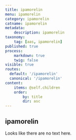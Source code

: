 ```yaml
---
title: ipamorelin
menu: ipamorelin
category: ipamorelin
catname: ipamorelin
metadata:
    description: ipamorelin
taxonomy:
    tag: [aas, ipamorelin]
published: true
process:
    markdown: true
    twig: false
visible: true
routes:
  default: '/ipamorelin'
  canonical: '/ipamorelin'
content:
    items: @self.children
    order:
        by: title
        dir: asc
---
```

## ipamorelin
Looks like there are no text here.
